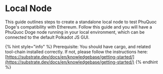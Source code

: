 # Local Node

This guide outlines steps to create a standalone local node to test PhuQuoc Doge's compatibility with Ethereum. Follow this guide and you will have a PhuQuoc Doge node running in your local environment, which can be connected to the default Polkadot JS GUI.

{% hint style="info" %}
Prerequisite: You should have cargo, and related tool-chain installed correctly. If not, please follow the instructions here: [https://substrate.dev/docs/en/knowledgebase/getting-started/](https://substrate.dev/docs/en/knowledgebase/getting-started/)
{% endhint %}







